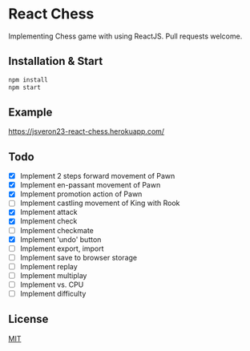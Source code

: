# React Chess

Implementing Chess game with using ReactJS. Pull requests welcome.

## Installation & Start

```bash
npm install
npm start
```

## Example

https://jsveron23-react-chess.herokuapp.com/

## Todo

- [x] Implement 2 steps forward movement of Pawn
- [x] Implement en-passant movement of Pawn
- [x] Implement promotion action of Pawn
- [ ] Implement castling movement of King with Rook
- [x] Implement attack
- [x] Implement check
- [ ] Implement checkmate
- [x] Implement 'undo' button
- [ ] Implement export, import
- [ ] Implement save to browser storage
- [ ] Implement replay
- [ ] Implement multiplay
- [ ] Implement vs. CPU
- [ ] Implement difficulty

## License

[MIT](LICENSE.md)
